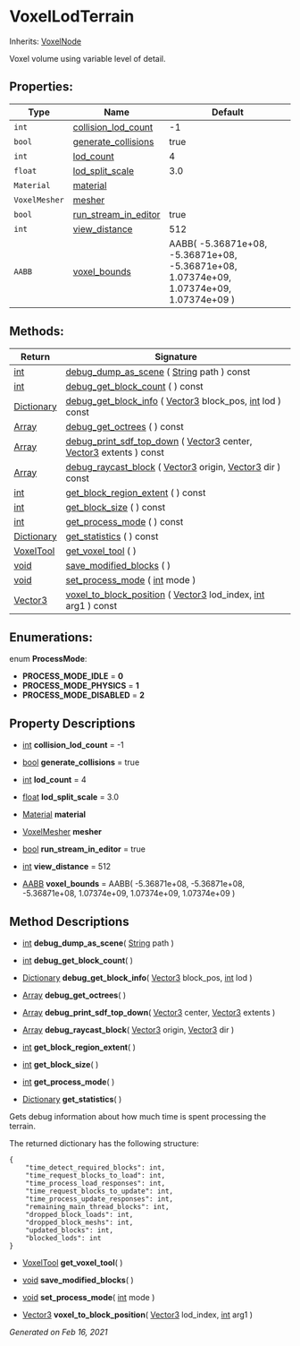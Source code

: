 # VoxelLodTerrain

Inherits: [VoxelNode](VoxelNode.md)


Voxel volume using variable level of detail.

## Properties: 


Type           | Name                                             | Default                                                                                 
-------------- | ------------------------------------------------ | ----------------------------------------------------------------------------------------
`int`          | [collision_lod_count](#i_collision_lod_count)    | -1                                                                                      
`bool`         | [generate_collisions](#i_generate_collisions)    | true                                                                                    
`int`          | [lod_count](#i_lod_count)                        | 4                                                                                       
`float`        | [lod_split_scale](#i_lod_split_scale)            | 3.0                                                                                     
`Material`     | [material](#i_material)                          |                                                                                         
`VoxelMesher`  | [mesher](#i_mesher)                              |                                                                                         
`bool`         | [run_stream_in_editor](#i_run_stream_in_editor)  | true                                                                                    
`int`          | [view_distance](#i_view_distance)                | 512                                                                                     
`AABB`         | [voxel_bounds](#i_voxel_bounds)                  | AABB( -5.36871e+08, -5.36871e+08, -5.36871e+08, 1.07374e+09, 1.07374e+09, 1.07374e+09 ) 
<p></p>

## Methods: 


Return                                                                              | Signature                                                                                                                                                                                                                                   
----------------------------------------------------------------------------------- | --------------------------------------------------------------------------------------------------------------------------------------------------------------------------------------------------------------------------------------------
[int](https://docs.godotengine.org/en/stable/classes/class_int.html)                | [debug_dump_as_scene](#i_debug_dump_as_scene) ( [String](https://docs.godotengine.org/en/stable/classes/class_string.html) path ) const                                                                                                     
[int](https://docs.godotengine.org/en/stable/classes/class_int.html)                | [debug_get_block_count](#i_debug_get_block_count) ( ) const                                                                                                                                                                                 
[Dictionary](https://docs.godotengine.org/en/stable/classes/class_dictionary.html)  | [debug_get_block_info](#i_debug_get_block_info) ( [Vector3](https://docs.godotengine.org/en/stable/classes/class_vector3.html) block_pos, [int](https://docs.godotengine.org/en/stable/classes/class_int.html) lod ) const                  
[Array](https://docs.godotengine.org/en/stable/classes/class_array.html)            | [debug_get_octrees](#i_debug_get_octrees) ( ) const                                                                                                                                                                                         
[Array](https://docs.godotengine.org/en/stable/classes/class_array.html)            | [debug_print_sdf_top_down](#i_debug_print_sdf_top_down) ( [Vector3](https://docs.godotengine.org/en/stable/classes/class_vector3.html) center, [Vector3](https://docs.godotengine.org/en/stable/classes/class_vector3.html) extents ) const 
[Array](https://docs.godotengine.org/en/stable/classes/class_array.html)            | [debug_raycast_block](#i_debug_raycast_block) ( [Vector3](https://docs.godotengine.org/en/stable/classes/class_vector3.html) origin, [Vector3](https://docs.godotengine.org/en/stable/classes/class_vector3.html) dir ) const               
[int](https://docs.godotengine.org/en/stable/classes/class_int.html)                | [get_block_region_extent](#i_get_block_region_extent) ( ) const                                                                                                                                                                             
[int](https://docs.godotengine.org/en/stable/classes/class_int.html)                | [get_block_size](#i_get_block_size) ( ) const                                                                                                                                                                                               
[int](https://docs.godotengine.org/en/stable/classes/class_int.html)                | [get_process_mode](#i_get_process_mode) ( ) const                                                                                                                                                                                           
[Dictionary](https://docs.godotengine.org/en/stable/classes/class_dictionary.html)  | [get_statistics](#i_get_statistics) ( ) const                                                                                                                                                                                               
[VoxelTool](VoxelTool.md)                                                           | [get_voxel_tool](#i_get_voxel_tool) ( )                                                                                                                                                                                                     
[void](#)                                                                           | [save_modified_blocks](#i_save_modified_blocks) ( )                                                                                                                                                                                         
[void](#)                                                                           | [set_process_mode](#i_set_process_mode) ( [int](https://docs.godotengine.org/en/stable/classes/class_int.html) mode )                                                                                                                       
[Vector3](https://docs.godotengine.org/en/stable/classes/class_vector3.html)        | [voxel_to_block_position](#i_voxel_to_block_position) ( [Vector3](https://docs.godotengine.org/en/stable/classes/class_vector3.html) lod_index, [int](https://docs.godotengine.org/en/stable/classes/class_int.html) arg1 ) const           
<p></p>

## Enumerations: 

enum **ProcessMode**: 

- **PROCESS_MODE_IDLE** = **0**
- **PROCESS_MODE_PHYSICS** = **1**
- **PROCESS_MODE_DISABLED** = **2**


## Property Descriptions

- [int](https://docs.godotengine.org/en/stable/classes/class_int.html)<span id="i_collision_lod_count"></span> **collision_lod_count** = -1


- [bool](https://docs.godotengine.org/en/stable/classes/class_bool.html)<span id="i_generate_collisions"></span> **generate_collisions** = true


- [int](https://docs.godotengine.org/en/stable/classes/class_int.html)<span id="i_lod_count"></span> **lod_count** = 4


- [float](https://docs.godotengine.org/en/stable/classes/class_float.html)<span id="i_lod_split_scale"></span> **lod_split_scale** = 3.0


- [Material](https://docs.godotengine.org/en/stable/classes/class_material.html)<span id="i_material"></span> **material**


- [VoxelMesher](VoxelMesher.md)<span id="i_mesher"></span> **mesher**


- [bool](https://docs.godotengine.org/en/stable/classes/class_bool.html)<span id="i_run_stream_in_editor"></span> **run_stream_in_editor** = true


- [int](https://docs.godotengine.org/en/stable/classes/class_int.html)<span id="i_view_distance"></span> **view_distance** = 512


- [AABB](https://docs.godotengine.org/en/stable/classes/class_aabb.html)<span id="i_voxel_bounds"></span> **voxel_bounds** = AABB( -5.36871e+08, -5.36871e+08, -5.36871e+08, 1.07374e+09, 1.07374e+09, 1.07374e+09 )


## Method Descriptions

- [int](https://docs.godotengine.org/en/stable/classes/class_int.html)<span id="i_debug_dump_as_scene"></span> **debug_dump_as_scene**( [String](https://docs.godotengine.org/en/stable/classes/class_string.html) path ) 


- [int](https://docs.godotengine.org/en/stable/classes/class_int.html)<span id="i_debug_get_block_count"></span> **debug_get_block_count**( ) 


- [Dictionary](https://docs.godotengine.org/en/stable/classes/class_dictionary.html)<span id="i_debug_get_block_info"></span> **debug_get_block_info**( [Vector3](https://docs.godotengine.org/en/stable/classes/class_vector3.html) block_pos, [int](https://docs.godotengine.org/en/stable/classes/class_int.html) lod ) 


- [Array](https://docs.godotengine.org/en/stable/classes/class_array.html)<span id="i_debug_get_octrees"></span> **debug_get_octrees**( ) 


- [Array](https://docs.godotengine.org/en/stable/classes/class_array.html)<span id="i_debug_print_sdf_top_down"></span> **debug_print_sdf_top_down**( [Vector3](https://docs.godotengine.org/en/stable/classes/class_vector3.html) center, [Vector3](https://docs.godotengine.org/en/stable/classes/class_vector3.html) extents ) 


- [Array](https://docs.godotengine.org/en/stable/classes/class_array.html)<span id="i_debug_raycast_block"></span> **debug_raycast_block**( [Vector3](https://docs.godotengine.org/en/stable/classes/class_vector3.html) origin, [Vector3](https://docs.godotengine.org/en/stable/classes/class_vector3.html) dir ) 


- [int](https://docs.godotengine.org/en/stable/classes/class_int.html)<span id="i_get_block_region_extent"></span> **get_block_region_extent**( ) 


- [int](https://docs.godotengine.org/en/stable/classes/class_int.html)<span id="i_get_block_size"></span> **get_block_size**( ) 


- [int](https://docs.godotengine.org/en/stable/classes/class_int.html)<span id="i_get_process_mode"></span> **get_process_mode**( ) 


- [Dictionary](https://docs.godotengine.org/en/stable/classes/class_dictionary.html)<span id="i_get_statistics"></span> **get_statistics**( ) 

Gets debug information about how much time is spent processing the terrain.

The returned dictionary has the following structure:

```gdscript
{
	"time_detect_required_blocks": int,
	"time_request_blocks_to_load": int,
	"time_process_load_responses": int,
	"time_request_blocks_to_update": int,
	"time_process_update_responses": int,
	"remaining_main_thread_blocks": int,
	"dropped_block_loads": int,
	"dropped_block_meshs": int,
	"updated_blocks": int,
	"blocked_lods": int
}

```

- [VoxelTool](VoxelTool.md)<span id="i_get_voxel_tool"></span> **get_voxel_tool**( ) 


- [void](#)<span id="i_save_modified_blocks"></span> **save_modified_blocks**( ) 


- [void](#)<span id="i_set_process_mode"></span> **set_process_mode**( [int](https://docs.godotengine.org/en/stable/classes/class_int.html) mode ) 


- [Vector3](https://docs.godotengine.org/en/stable/classes/class_vector3.html)<span id="i_voxel_to_block_position"></span> **voxel_to_block_position**( [Vector3](https://docs.godotengine.org/en/stable/classes/class_vector3.html) lod_index, [int](https://docs.godotengine.org/en/stable/classes/class_int.html) arg1 ) 


_Generated on Feb 16, 2021_
